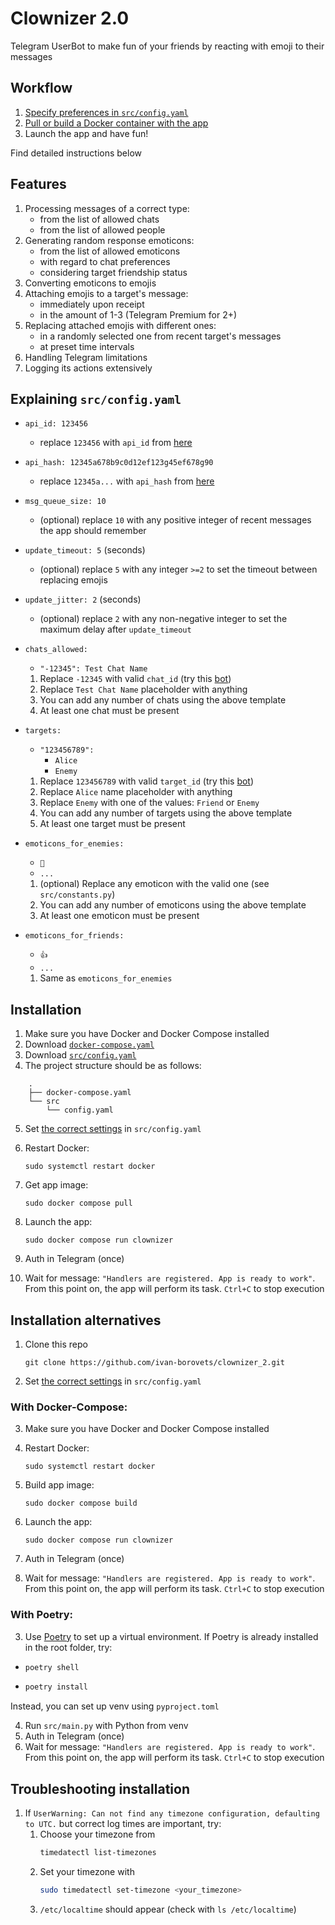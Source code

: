 # Clownizer 2.0

Telegram UserBot to make fun of your friends by reacting with emoji to their messages

## Workflow

1. [Specify preferences in `src/config.yaml`](#explaining-srcconfigyaml)
2. [Pull or build a Docker container with the app](#installation)
3. Launch the app and have fun!

Find detailed instructions below

## Features

1. Processing messages of a correct type:
    - from the list of allowed chats
    - from the list of allowed people
2. Generating random response emoticons:
    - from the list of allowed emoticons
    - with regard to chat preferences
    - considering target friendship status
3. Converting emoticons to emojis
4. Attaching emojis to a target's message:
    - immediately upon receipt
    - in the amount of 1-3 (Telegram Premium for 2+)
5. Replacing attached emojis with different ones:
    - in a randomly selected one from recent target's messages
    - at preset time intervals
6. Handling Telegram limitations
7. Logging its actions extensively

## Explaining `src/config.yaml`

- `api_id: 123456`
    - replace `123456` with `api_id` from [here](https://core.telegram.org/api/obtaining_api_id)
- `api_hash: 12345a678b9c0d12ef123g45ef678g90`
    - replace `12345a...` with `api_hash` from [here](https://core.telegram.org/api/obtaining_api_id)
- `msg_queue_size: 10`
    - (optional) replace `10` with any positive integer of recent messages the app should remember
- `update_timeout: 5` (seconds)
    - (optional) replace `5` with any integer `>=2` to set the timeout between replacing emojis
- `update_jitter: 2` (seconds)
    - (optional) replace `2` with any non-negative integer to set the maximum delay after `update_timeout`
- `chats_allowed:`
    - `"-12345": Test Chat Name`

    1. Replace `-12345` with valid `chat_id` (try this [bot](https://t.me/GetChatID_IL_BOT))
    2. Replace `Test Chat Name` placeholder with anything
    3. You can add any number of chats using the above template
    4. At least one chat must be present
- `targets:`
    - `"123456789":`
        - `Alice`
        - `Enemy`

    1. Replace `123456789` with valid `target_id` (try this [bot](https://t.me/GetChatID_IL_BOT))
    2. Replace `Alice` name placeholder with anything
    3. Replace `Enemy` with one of the values: `Friend` or `Enemy`
    4. You can add any number of targets using the above template
    5. At least one target must be present
- `emoticons_for_enemies:`
    - `🤡`
    - `...`

    1. (optional) Replace any emoticon with the valid one (see `src/constants.py`)
    2. You can add any number of emoticons using the above template
    3. At least one emoticon must be present
- `emoticons_for_friends:`
    - `👍`
    - `...`

    1. Same as `emoticons_for_enemies`

## Installation

1. Make sure you have Docker and Docker Compose installed
2. Download [`docker-compose.yaml`](https://github.com/ivan-borovets/clownizer_2/blob/master/docker-compose.yaml)
3. Download [`src/config.yaml`](https://github.com/ivan-borovets/clownizer_2/blob/master/src/config.yaml)
4. The project structure should be as follows:

```
    .
    ├── docker-compose.yaml
    └── src
        └── config.yaml
```
5. Set [the correct settings](#explaining-srcconfigyaml) in `src/config.yaml`
6. Restart Docker: 

    ```shell
    sudo systemctl restart docker
    ```
7. Get app image:
    ```shell
    sudo docker compose pull
    ```
8. Launch the app:
    ```shell
    sudo docker compose run clownizer
    ```
9. Auth in Telegram (once)
10. Wait for message: `"Handlers are registered. App is ready to work"`. From this point on, the app will perform
    its task. `Ctrl+C` to stop execution

## Installation alternatives
1. Clone this repo

    ```shell
    git clone https://github.com/ivan-borovets/clownizer_2.git
    ```
2. Set [the correct settings](#explaining-srcconfigyaml) in `src/config.yaml`

### With Docker-Compose:
3. Make sure you have Docker and Docker Compose installed
4. Restart Docker: 

    ```shell
    sudo systemctl restart docker
    ```
5. Build app image:

    ```shell
    sudo docker compose build
    ```
6. Launch the app:
    ```shell
    sudo docker compose run clownizer
    ```
7. Auth in Telegram (once)
8. Wait for message: `"Handlers are registered. App is ready to work"`. From this point on, the app will perform
    its task. `Ctrl+C` to stop execution

### With Poetry:
3. Use [Poetry](https://python-poetry.org/) to set up a virtual environment. If Poetry is already installed in the
   root folder, try:

-   ```sh
    poetry shell
    ```
-   ```sh
    poetry install
    ```

Instead, you can set up venv using `pyproject.toml`

4. Run `src/main.py` with Python from venv
5. Auth in Telegram (once)
6. Wait for message: `"Handlers are registered. App is ready to work"`. From this point on, the app will perform
    its task. `Ctrl+C` to stop execution

## Troubleshooting installation
1. If `UserWarning: Can not find any timezone configuration, defaulting to UTC.` but correct log times are
      important, try:
   1. Choose your timezone from
        ```sh
        timedatectl list-timezones
        ```
   2. Set your timezone with
        ```sh
        sudo timedatectl set-timezone <your_timezone>
        ```
   3. `/etc/localtime` should appear (check with `ls /etc/localtime`)
